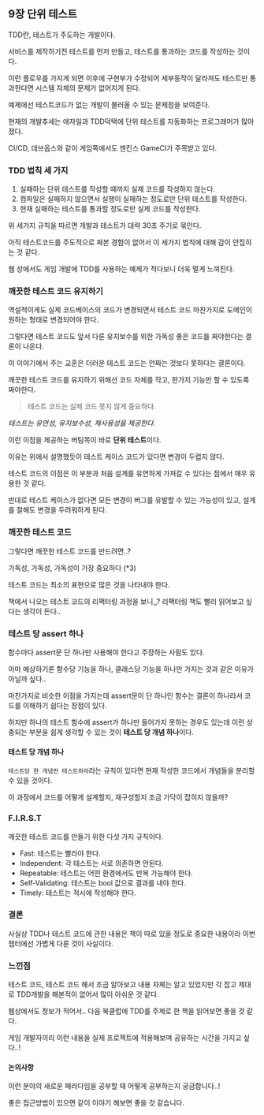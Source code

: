 ## 9장 단위 테스트

TDD란, 테스트가 주도하는 개발이다.

서비스를 제작하기전 테스트를 먼저 만들고, 테스트를 통과하는 코드를 작성하는 것이다.

이런 플로우를 가지게 되면 이후에 구현부가 수정되어 세부동작이 달라져도 테스트만 통과한다면 시스템 자체의 문제가 없어지게 된다.

예제에선 테스트코드가 없는 개발이 불러올 수 있는 문제점을 보여준다.

현재의 개발추세는 애자일과 TDD덕택에 단위 테스트를 자동화하는 프로그래머가 많아졌다.

CI/CD, 데브옵스와 같이 게임쪽에서도 젠킨스 GameCI가 주목받고 있다.

### TDD 법칙 세 가지

1. 실패하는 단위 테스트를 작성할 때까지 실제 코드를 작성하지 않는다.
2. 컴파일은 실패하지 않으면서 실행이 실패하는 정도로만 단위 테스트를 작성한다.
3. 현재 실패하는 테스트를 통과할 정도로만 실제 코드를 작성한다.

위 세가지 규칙을 따르면 개발과 테스트가 대략 30초 주기로 묶인다.

아직 테스트코드를 주도적으로 짜본 경험이 없어서 이 세가지 법칙에 대해 감이 안집히는 것 같다.  

웹 상에서도 게임 개발에 TDD를 사용하는 예제가 적다보니 더욱 멀게 느껴진다.

### 깨끗한 테스트 코드 유지하기

역설적이게도 실제 코드베이스의 코드가 변경되면서 테스트 코드 마찬가지로 도메인이 원하는 형태로 변경되어야 한다.

그렇다면 테스트 코드도 앞서 다룬 유지보수를 위한 가독성 좋은 코드를 짜야한다는 결론이 나온다.

이 이야기에서 주는 교훈은 더러운 테스트 코드는 안짜는 것보다 못하다는 결론이다.

깨끗한 테스트 코드를 유지하기 위해선 코드 자체를 작고, 한가지 기능만 할 수 있도록 짜야한다.

> 테스트 코드는 실제 코드 못지 않게 중요하다.

*테스트는 유연성, 유지보수성, 재사용성을 제공한다.*

이런 이점을 제공하는 버팀목이 바로 **단위 테스트**이다.  

이유는 위에서 설명했듯이 테스트 케이스 코드가 있다면 변경이 두럽지 않다.

테스트 코드의 이점은 이 부분과 처음 설계를 유연하게 가져갈 수 있다는 점에서 매우 유용한 것 같다.

반대로 테스트 케이스가 없다면 모든 변경이 버그를 유발할 수 있는 가능성이 있고, 설계를 잘해도 변경을 두려워하게 된다.

### 깨끗한 테스트 코드

그렇다면 깨끗한 테스트 코드를 만드려면..?  

가독성, 가독성, 가독성이 가장 중요하다 (*3)

테스트 코드는 최소의 표현으로 많은 것을 나타내야 한다.

책에서 나오는 테스트 코드의 리팩터링 과정을 보니,,? 리팩터링 책도 빨리 읽어보고 싶다는 생각이 든다..

### 테스트 당 assert 하나

함수마다 assert문 단 하나만 사용해야 한다고 주장하는 사람도 있다.

아마 예상하기론 함수당 기능을 하나, 클래스당 기능을 하나만 가지는 것과 같은 이유가 아닐까 싶다..  

마찬가지로 비슷한 이점을 가지는데 assert문이 단 하나인 함수는 결론이 하나라서 코드를 이해하기 쉽다는 장점이 있다.

하지만 하나의 테스트 함수에 assert가 하나만 들어가지 못하는 경우도 있는데 이런 상충되는 부분을 쉽게 생각할 수 있는 것이 **테스트 당 개념 하나**이다.

#### 테스트 당 개념 하나

`테스트당 한 개념만 테스트하라`라는 규칙이 있다면 현재 작성한 코드에서 개념들을 분리할 수 있을 것이다.

이 과정에서 코드를 어떻게 설계할지, 재구성할지 조금 가닥이 잡히지 않을까?

### F.I.R.S.T

깨끗한 테스트 코드를 만들기 위한 다섯 가지 규칙이다.

- Fast: 테스트는 빨라야 한다.
- Independent: 각 테스트는 서로 의존하면 안된다.
- Repeatable: 테스트는 어떤 환경에서도 반복 가능해야 한다.
- Self-Validating: 테스트는 bool 값으로 결과를 내야 한다.
- Timely: 테스트는 적시에 작성해야 한다.

### 결론

사실상 TDD나 테스트 코드에 관한 내용은 책이 따로 있을 정도로 중요한 내용이라 이번 챕터에선 가볍게 다룬 것이 사실이다.

### 느낀점

테스트 코드, 테스트 코드 해서 조금 알아보고 내용 자체는 알고 있었지만 각 잡고 제대로 TDD개발을 해본적이 없어서 많이 아쉬운 것 같다.

웹상에서도 정보가 적어서.. 다음 북클럽에 TDD를 주제로 한 책을 읽어보면 좋을 것 같다.  

게임 개발자끼리 이런 내용을 실제 프로젝트에 적용해보며 공유하는 시간을 가지고 싶다..!

#### 논의사항

이런 분야의 새로운 패러다임을 공부할 때 어떻게 공부하는지 궁금합니다..!

좋은 접근방법이 있으면 같이 이야기 해보면 좋을 것 같습니다.
